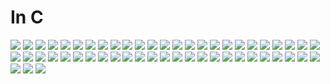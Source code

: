 # In C
![](svg/1.svg)
![](svg/2.svg)
![](svg/3.svg)
![](svg/4.svg)
![](svg/5.svg)
![](svg/6.svg)
![](svg/7.svg)
![](svg/8.svg)
![](svg/9.svg)
![](svg/10.svg)
![](svg/11.svg)
![](svg/12.svg)
![](svg/13.svg)
![](svg/14.svg)
![](svg/15.svg)
![](svg/16.svg)
![](svg/17.svg)
![](svg/18.svg)
![](svg/19.svg)
![](svg/20.svg)
![](svg/21.svg)
![](svg/22.svg)
![](svg/23.svg)
![](svg/24.svg)
![](svg/25.svg)
![](svg/26.svg)
![](svg/27.svg)
![](svg/28.svg)
![](svg/29.svg)
![](svg/30.svg)
![](svg/31.svg)
![](svg/32.svg)
![](svg/33.svg)
![](svg/34.svg)
![](svg/35.svg)
![](svg/36.svg)
![](svg/37.svg)
![](svg/38.svg)
![](svg/39.svg)
![](svg/40.svg)
![](svg/41.svg)
![](svg/42.svg)
![](svg/43.svg)
![](svg/44.svg)
![](svg/45.svg)
![](svg/46.svg)
![](svg/47.svg)
![](svg/48.svg)
![](svg/49.svg)
![](svg/50.svg)
![](svg/51.svg)
![](svg/52.svg)
![](svg/53.svg)
